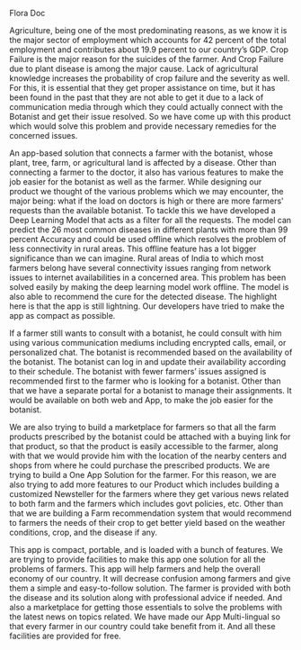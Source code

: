 Flora Doc


 Agriculture, being one of the most predominating reasons, as we know it is the major sector of employment which accounts for 42 percent of the total employment and contributes about 19.9 percent to our country’s GDP. Crop Failure is the major reason for the suicides of the farmer. And Crop Failure due to plant disease is among the major cause. Lack of agricultural knowledge increases the probability of crop failure and the severity as well. For this, it is essential that they get proper assistance on time, but it has been found in the past that they are not able to get it due to a lack of communication media through which they could actually connect with the Botanist and get their issue resolved. So we have come up with this product which would solve this problem and provide necessary remedies for the concerned issues. 

An app-based solution that connects a farmer with the botanist, whose plant, tree, farm, or agricultural land is affected by a disease. Other than connecting a farmer to the doctor, it also has various features to make the job easier for the botanist as well as the farmer. While designing our product we thought of the various problems which we may encounter, the major being: what if the load on doctors is high or there are more farmers' requests than the available botanist. To tackle this we have developed a Deep Learning Model that acts as a filter for all the requests. The model can predict the 26 most common diseases in different plants with more than 99 percent Accuracy and could be used offline which resolves the problem of less connectivity in rural areas. This offline feature has a lot bigger significance than we can imagine. Rural areas of India to which most farmers belong have several connectivity issues ranging from network issues to internet availabilities in a concerned area. This problem has been solved easily by making the deep learning model work offline. The model is also able to recommend the cure for the detected disease. The highlight here is that the app is still lightning. Our developers have tried to make the app as compact as possible. 

If a farmer still wants to consult with a botanist, he could consult with him using various communication mediums including encrypted calls, email, or personalized chat. The botanist is recommended based on the availability of the botanist. The botanist can log in and update their availability according to their schedule. The botanist with fewer farmers’ issues assigned is recommended first to the farmer who is looking for a botanist. Other than that we have a separate portal for a botanist to manage their assignments. It would be available on both web and App, to make the job easier for the botanist.  

We are also trying to build a marketplace for farmers so that all the farm products prescribed by the botanist could be attached with a buying link for that product, so that the product is easily accessible to the farmer, along with that we would provide him with the location of the nearby centers and shops from where he could purchase the prescribed products. We are trying to build a One App Solution for the farmer. For this reason, we are also trying to add more features to our Product which includes building a customized Newsteller for the farmers where they get various news related to both farm and the farmers which includes govt policies, etc. Other than that we are building a Farm recommendation system that would recommend to farmers the needs of their crop to get better yield based on the weather conditions, crop, and the disease if any.  

This app is compact, portable, and is loaded with a bunch of features. We are trying to provide facilities to make this app one solution for all the problems of farmers. This app will help farmers and help the overall economy of our country. It will decrease confusion among farmers and give them a simple and easy-to-follow solution. The farmer is provided with both the disease and its solution along with professional advice if needed. And also a marketplace for getting those essentials to solve the problems with the latest news on topics related. We have made our App Multi-lingual so that every farmer in our country could take benefit from it. And all these facilities are provided for free. 





